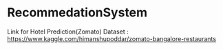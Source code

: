# RecommedationSystem

Link for Hotel Prediction(Zomato) Dataset : https://www.kaggle.com/himanshupoddar/zomato-bangalore-restaurants
